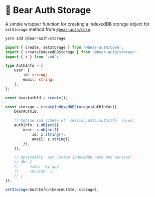 # 🐻 Bear Auth Storage

A simple wrapper function for creating a IndexedDB storage object for `setStorage` method from [`@bear-auth/core`](https://github.com/AckeeCZ/bear-auth/blob/main/packages/core).

```sh
yarn add @bear-auth/storage
```

```ts
import { create, setStorage } from '@bear-auth/core';
import { createIndexedDBStorage } from '@bear-auth/storage';
import { z } from 'zod';

type AuthInfo = {
    user: {
        id: string;
        email: string;
    };
};

const bearAuthId = create();

const storage = createIndexedDBStorage<AuthInfo>({
    bearAuthId,

    // Define zod schema of `session.data.authInfo` value:
    authInfo: z.object({
        user: z.object({
            id: z.string(),
            email: z.string(),
        }),
    }),

    // Optionally, set custom IndexedDB name and version:
    // db: {
    //     name: 'my-app',
    //     version: 1,
    // }
});

setStorage<AuthInfo>(bearAuthId, storage);
```
